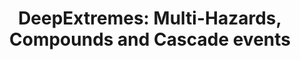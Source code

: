 ---
title: 'DeepExtremes: Multi-Hazards, Compounds and Cascade events'
logo: 'esa.webp'
pi: ''
uvpi: 'G. Camps-Valls'
years: '2022--'
website: 'https://rsc4earth.de/project/deepextremes/'
funding_source: 'AI for Science 2021'
role: ''
project_type: ''
partners: []
weight: 6
---